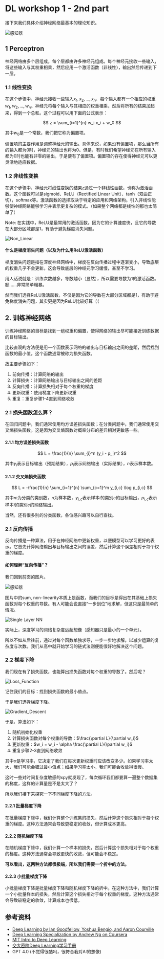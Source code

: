 # DL workshop 1 - 2nd part

接下来我们具体介绍神经网络最基本的理论知识。

![感知器](img/perceptron.png)

## 1 Perceptron

神经网络由多个层组成，每个层都由许多神经元组成。每个神经元接收一些输入，将这些输入与其权重相乘，然后应用一个激活函数（非线性），输出然后传递到下一层。

### 1.1 线性变换

在这个步骤中，神经元接收一些输入$x_1, x_2, ..., x_n$，每个输入都有一个相应的权重$w_1, w_2, ..., w_n$。神经元将每个输入与其相应的权重相乘，然后将所有的结果加起来，得到一个总和。这个过程可以用下面的公式表示：

$$
z = \sum_{i=1}^{n} w_i x_i + w_0
$$

其中$w_0$是一个常数，我们把它称为偏置项。

偏置项的主要作用是调整神经元的输出。具体来说，如果没有偏置项，那么当所有的输入都为0时，神经元的输出也将为0。但是，有时我们希望神经元在所有输入都为0时也能有非零的输出，于是便有了偏置项。偏置项的存在使得神经元可以更灵活地适应数据。

### 1.2 非线性变换

在这个步骤中，神经元将线性变换的结果$z$通过一个非线性函数，也称为激活函数。这个函数可以是sigmoid、ReLU（Rectified Linear Unit）、tanh（双曲正切），softmax等。激活函数的选择取决于特定的应用和网络架构。引入非线性能够使神经网络能够学习并表示更复杂的模式。（如果整个网络都是线性的那也太简单了）

Note: 在实践中，ReLU是最常用的激活函数，因为它的计算速度快，且它的导数在大部分区域都是1，有助于避免梯度消失问题。

![Non_Linear](img/Non_Linear.png)

#### 什么是梯度消失问题（以及为什么用ReLU激活函数）

梯度消失问题是指在深度神经网络中，梯度在反向传播过程中逐渐变小，导致底层的权重几乎不会更新。这会导致底层的神经元学习缓慢，甚至不学习。

用人话说就是：训练次数越多，导数越小（显然），所以需要导数为1的激活函数。额……非常简单粗暴。

然而我们选择ReLU激活函数，不仅是因为它的导数在大部分区域都是1，有助于避免梯度消失问题，其实更是因为ReLU比较好算（（

## 2. 训练神经网络

训练神经网络的目标是找到一组权重和偏置，使得网络的输出尽可能接近训练数据的目标输出。

比较直观的方法便是用一个函数表示网络的输出与目标输出之间的差距，然后找到函数的最小值。这个函数通常被称为损失函数。

故主要步骤如下：

1. 前向传播：计算网络的输出
2. 计算损失：计算网络输出与目标输出之间的差距
3. 反向传播：计算损失相对于每个权重的梯度
4. 更新权重：使用梯度下降更新权重
5. 重复：重复步骤1-4直到网络收敛

### 2.1 损失函数怎么算？

在回归问题中，我们通常使用均方误差损失函数；在分类问题中，我们通常使用交叉熵损失函数。这是因为交叉熵函数对概率分布的差异相对更敏感一些。

#### 2.1.1 均方误差损失函数

$$
L = \frac{1}{n} \sum_{i}^n (y_i - p_i)^2
$$

其中$y_i$表示目标输出（预期结果），$p_i$表示网络输出（实际结果），$n$表示样本数。

#### 2.1.2 交叉熵损失函数

$$
L = -\frac{1}{n} \sum_{i=1}^{n} \sum_{c=1}^m y_{i,c} \log p_{i,c}
$$

其中$m$为分类的类别数，$n$为样本数，$y_{i,c}$表示样本$i$的类别$c$的目标输出，$p_{i,c}$表示样本$i$的类别$c$的网络输出。

当然，还有很多别的分类函数，各位感兴趣可以自行查找。

### 2.1 反向传播

反向传播是一种算法，用于在神经网络中更新权重，以便模型可以学习更好的表示。它首先计算网络输出与目标输出之间的误差，然后计算这个误差相对于每个权重的梯度。

#### 如何理解“反向传播”？

我们回到前面的图片。

![感知器](img/perceptron.png)

图片中的sum, non-linearity本质上是函数，而我们的目标是得出在其基础上损失函数对每个权重的导数。有人可能会说直接“一步到位”地求解，但这只是最简单的情况。

![Single Layer NN](img/Single_Layer_NN.png)

实际上，深度学习的网络复杂度远超想像（感知器只是最小的一个单元）。

所以不如从后往前，通过对每个函数单独求导，一步一步地求解，以减少运算的复杂度与次数。我们从高中就开始学习的链式法则便能很好地解决这个问题。

### 2.2 梯度下降

我们现在有了损失函数，也能算出损失函数对每个权重的导数了。然后呢？

![Loss_Function](img/Loss_Function.png)

记住我们的目标：找到损失函数的最小值点。

于是我们选择梯度下降。

![Gradient_Descent](img/Gradient_Descent.png)

于是，算法如下：

1. 随机初始化权重
2. 计算损失函数对每个权重的导数：$\frac{\partial L}{\partial w_i}$
3. 更新权重：$w_i = w_i - \alpha \frac{\partial L}{\partial w_i}$
4. 重复步骤2-3直到网络收敛

其中$\alpha$是学习率，它决定了我们在每次更新权重时应该改变多少。如果学习率太大，我们可能会错过最小值点；如果学习率太小，我们可能会收敛得很慢。

这时一些对时间复杂度敏感的xpy就发现了，每次循环我们都要算一遍整个数据集的梯度，这样的计算量是不是太大了？

所以我们接下来探究一下不同梯度下降的方法。

#### 2.2.1 批量梯度下降

在批量梯度下降中，我们计算整个训练集的损失，然后计算这个损失相对于每个权重的梯度。这种方法通常会导致更稳定的收敛，但计算成本更高。

#### 2.2.2 随机梯度下降

在随机梯度下降中，我们计算一个样本的损失，然后计算这个损失相对于每个权重的梯度。这种方法通常会导致更快的收敛，但可能会不稳定。

**可以看出，这两种方法都很极端，所以我们需要一个折中的方法。**

#### 2.2.3 小批量梯度下降

小批量梯度下降是批量梯度下降和随机梯度下降的折中。在这种方法中，我们计算一个小批量样本的损失，然后计算这个损失相对于每个权重的梯度。这种方法通常会导致较稳定的收敛，计算成本也很低。

## 参考资料

- [Deep Learning by Ian Goodfellow, Yoshua Bengio, and Aaron Courville](http://www.deeplearningbook.org/)
- [Deep Learning Specialization by Andrew Ng on Coursera](https://www.coursera.org/specializations/deep-learning)
- [MIT Intro to Deep Learning](http://introtodeeplearning.com/)
- [交大密院Deep Learning学习手册](https://github.com/Banyutong/deep_learning_hands_on)
- GPT 4.0 (不觉得很酷吗，很符合我对AI的想像)
